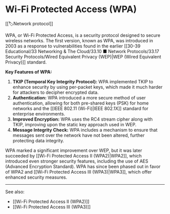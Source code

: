 
# Wi-Fi Protected Access (WPA)

[[🏷️Network protocol]]

WPA, or Wi-Fi Protected Access, is a security protocol designed to secure wireless networks. The first version, known as WPA, was introduced in 2003 as a response to vulnerabilities found in the earlier [[30-39 Educational/33 Networking & The Cloud/33.10 ■ Network Protocols/33.17 Security Protocols/Wired Equivalent Privacy (WEP)|WEP (Wired Equivalent Privacy)]] standard.

**Key Features of WPA:**

1. **TKIP (Temporal Key Integrity Protocol):** WPA implemented TKIP to enhance security by using per-packet keys, which made it much harder for attackers to decipher encrypted data.
   <br>
2. **Authentication:** WPA introduced a more secure method of user authentication, allowing for both pre-shared keys (PSK) for home networks and the [[IEEE 802.11 (Wi-Fi)|IEEE 802.1X]] standard for enterprise environments.
   <br>
3. **Improved Encryption:** WPA uses the RC4 stream cipher along with TKIP, improving upon the static key approach used in WEP.
   <br>
4. **Message Integrity Check:** WPA includes a mechanism to ensure that messages sent over the network have not been altered, further protecting data integrity.

WPA marked a significant improvement over WEP, but it was later succeeded by [[Wi-Fi Protected Access II (WPA2)|WPA2]], which introduced even stronger security features, including the use of AES (Advanced Encryption Standard). WPA has since been phased out in favor of WPA2 and [[Wi-Fi Protected Access III (WPA3)|WPA3]], which offer enhanced security measures.

---

See also:

- [[Wi-Fi Protected Access II (WPA2)]]
- [[Wi-Fi Protected Access III (WPA3)]]


